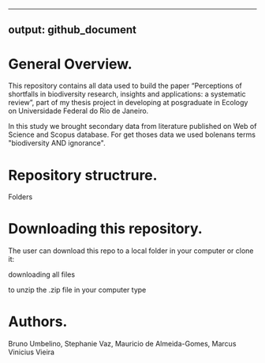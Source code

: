 -----
output: github_document
----

  # General Overview.
  
  This repository contains all data used to build the paper “Perceptions of shortfalls in biodiversity research, insights and applications: a systematic review”, part of my thesis project in developing at posgraduate in Ecology on Universidade Federal do Rio de Janeiro.

In this study we brought secondary data from literature published on Web of Science and Scopus database. For get thoses data we used bolenans terms "biodiversity AND ignorance". 

  # Repository structrure.
Folders

  # Downloading this repository.
The user can download this repo to a local folder in your computer or clone it:
  
  downloading all files

to unzip the .zip file in your computer type

  # Authors.
Bruno Umbelino, Stephanie Vaz, Mauricio de Almeida-Gomes, Marcus Vinicius Vieira